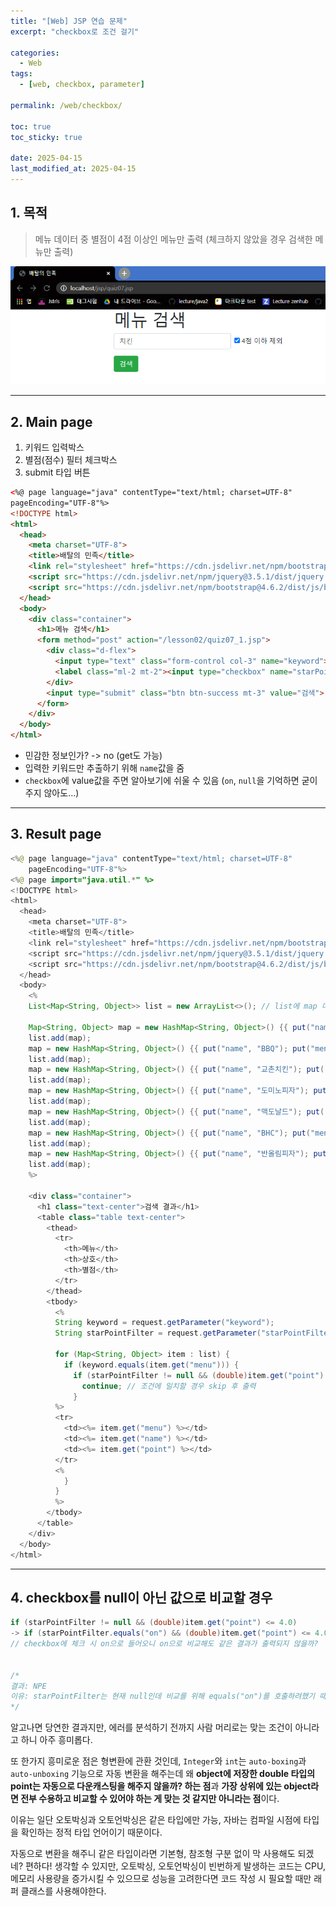 ```yaml
---
title: "[Web] JSP 연습 문제"
excerpt: "checkbox로 조건 걸기"

categories:
  - Web
tags:
  - [web, checkbox, parameter]

permalink: /web/checkbox/

toc: true
toc_sticky: true

date: 2025-04-15
last_modified_at: 2025-04-15
---
```


## 1. 목적

>메뉴 데이터 중 별점이 4점 이상인 메뉴만 출력 (체크하지 않았을 경우 검색한 메뉴만 출력)

![출력](/assets/images/posts_img/checkbox/checkbox.png)

<hr>

## 2. Main page

1. 키워드 입력박스
2. 별점(점수) 필터 체크박스
3. submit 타입 버튼

```html
<%@ page language="java" contentType="text/html; charset=UTF-8"
pageEncoding="UTF-8"%>
<!DOCTYPE html>
<html>
  <head>
    <meta charset="UTF-8">
    <title>배탈의 민족</title>
    <link rel="stylesheet" href="https://cdn.jsdelivr.net/npm/bootstrap@4.6.2/dist/css/bootstrap.min.css" integrity="sha384-xOolHFLEh07PJGoPkLv1IbcEPTNtaed2xpHsD9ESMhqIYd0nLMwNLD69Npy4HI+N" crossorigin="anonymous">
    <script src="https://cdn.jsdelivr.net/npm/jquery@3.5.1/dist/jquery.slim.min.js" integrity="sha384-DfXdz2htPH0lsSSs5nCTpuj/zy4C+OGpamoFVy38MVBnE+IbbVYUew+OrCXaRkfj" crossorigin="anonymous"></script>
    <script src="https://cdn.jsdelivr.net/npm/bootstrap@4.6.2/dist/js/bootstrap.bundle.min.js" integrity="sha384-Fy6S3B9q64WdZWQUiU+q4/2Lc9npb8tCaSX9FK7E8HnRr0Jz8D6OP9dO5Vg3Q9ct" crossorigin="anonymous"></script>
  </head>
  <body>
    <div class="container">
      <h1>메뉴 검색</h1>
      <form method="post" action="/lesson02/quiz07_1.jsp">
        <div class="d-flex">
          <input type="text" class="form-control col-3" name="keyword">
          <label class="ml-2 mt-2"><input type="checkbox" name="starPointFilter"> 4점 이하 제외</label>
        </div>
        <input type="submit" class="btn btn-success mt-3" value="검색">
      </form>
    </div>
  </body>
</html>
```

- 민감한 정보인가? -> no (get도 가능)
- 입력한 키워드만 추출하기 위해 `name`값을 줌
- `checkbox`에 value값을 주면 알아보기에 쉬울 수 있음 (`on`, `null`을 기억하면 굳이 주지 않아도...)

<hr>

## 3. Result page

```java
<%@ page language="java" contentType="text/html; charset=UTF-8"
    pageEncoding="UTF-8"%>
<%@ page import="java.util.*" %>
<!DOCTYPE html>
<html>
  <head>
    <meta charset="UTF-8">
    <title>배탈의 민족</title>
    <link rel="stylesheet" href="https://cdn.jsdelivr.net/npm/bootstrap@4.6.2/dist/css/bootstrap.min.css" integrity="sha384-xOolHFLEh07PJGoPkLv1IbcEPTNtaed2xpHsD9ESMhqIYd0nLMwNLD69Npy4HI+N" crossorigin="anonymous">
    <script src="https://cdn.jsdelivr.net/npm/jquery@3.5.1/dist/jquery.slim.min.js" integrity="sha384-DfXdz2htPH0lsSSs5nCTpuj/zy4C+OGpamoFVy38MVBnE+IbbVYUew+OrCXaRkfj" crossorigin="anonymous"></script>
    <script src="https://cdn.jsdelivr.net/npm/bootstrap@4.6.2/dist/js/bootstrap.bundle.min.js" integrity="sha384-Fy6S3B9q64WdZWQUiU+q4/2Lc9npb8tCaSX9FK7E8HnRr0Jz8D6OP9dO5Vg3Q9ct" crossorigin="anonymous"></script>
  </head>
  <body>
    <%
    List<Map<String, Object>> list = new ArrayList<>(); // list에 map 데이터 저장

    Map<String, Object> map = new HashMap<String, Object>() {{ put("name", "버거킹"); put("menu", "햄버거"); put("point", 4.3); } };
    list.add(map);
    map = new HashMap<String, Object>() {{ put("name", "BBQ"); put("menu", "치킨"); put("point", 3.8); } };
    list.add(map);
    map = new HashMap<String, Object>() {{ put("name", "교촌치킨"); put("menu", "치킨"); put("point", 4.1); } };
    list.add(map);
    map = new HashMap<String, Object>() {{ put("name", "도미노피자"); put("menu", "피자"); put("point", 4.5); } };
    list.add(map);
    map = new HashMap<String, Object>() {{ put("name", "맥도날드"); put("menu", "햄버거"); put("point", 3.8); } };
    list.add(map);
    map = new HashMap<String, Object>() {{ put("name", "BHC"); put("menu", "치킨"); put("point", 4.2); } };
    list.add(map);
    map = new HashMap<String, Object>() {{ put("name", "반올림피자"); put("menu", "피자"); put("point", 4.3); } };
    list.add(map);
    %>

    <div class="container">
      <h1 class="text-center">검색 결과</h1>
      <table class="table text-center">
        <thead>
          <tr>
            <th>메뉴</th>
            <th>상호</th>
            <th>별점</th>
          </tr>
        </thead>
        <tbody>
          <%
          String keyword = request.getParameter("keyword");
          String starPointFilter = request.getParameter("starPointFilter");

          for (Map<String, Object> item : list) {
            if (keyword.equals(item.get("menu"))) {
              if (starPointFilter != null && (double)item.get("point") <= 4.0) {
                continue; // 조건에 일치할 경우 skip 후 출력
              }
          %>
          <tr>
            <td><%= item.get("menu") %></td>
            <td><%= item.get("name") %></td>
            <td><%= item.get("point") %></td>
          </tr>
          <%
            }
          }
          %>
        </tbody>
      </table>
    </div>
  </body>
</html>
```

<hr>

## 4. checkbox를 null이 아닌 값으로 비교할 경우

```java
if (starPointFilter != null && (double)item.get("point") <= 4.0)
-> if (starPointFilter.equals("on") && (double)item.get("point") <= 4.0)
// checkbox에 체크 시 on으로 들어오니 on으로 비교해도 같은 결과가 출력되지 않을까?


/*
결과: NPE
이유: starPointFilter는 현재 null인데 비교를 위해 equals("on")를 호출하려했기 때문이다. (null이면 값 자체가 없지만 on일 경우 string으로 on저장)
*/
```

알고나면 당연한 결과지만, 에러를 분석하기 전까지 사람 머리로는 맞는 조건이 아니라고 하니 아주 흥미롭다.

또 한가지 흥미로운 점은 형변환에 관환 것인데, `Integer`와 `int`는 `auto-boxing`과 `auto-unboxing` 기능으로 자동 변환을 해주는데 왜 **object에 저장한 double 타입의 point는 자동으로 다운캐스팅을 해주지 않을까? 하는 점**과 **가장 상위에 있는 object라면 전부 수용하고 비교할 수 있어야 하는 게 맞는 것 같지만 아니라는 점**이다.

이유는 일단 오토박싱과 오토언박싱은 같은 타입에만 가능, 자바는 컴파일 시점에 타입을 확인하는 정적 타입 언어이기 때문이다.

자동으로 변환을 해주니 같은 타입이라면 기본형, 참조형 구분 없이 막 사용해도 되겠네? 편하다! 생각할 수 있지만, 오토박싱, 오토언박싱이 빈번하게 발생하는 코드는 CPU, 메모리 사용량을 증가시킬 수 있으므로 성능을 고려한다면 코드 작성 시 필요할 때만 래퍼 클래스를 사용해야한다.